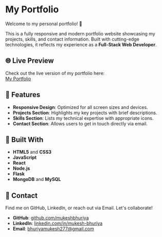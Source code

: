 # My Portfolio

Welcome to my personal portfolio! 🎉

This is a fully responsive and modern portfolio website showcasing my projects, skills, and contact information. Built with cutting-edge technologies, it reflects my experience as a **Full-Stack Web Developer**.

## 🌐 Live Preview

Check out the live version of my portfolio here:  
[My Portfolio](https://mukeshbhuriya.github.io/my-portfolio/)

## 🚀 Features

- **Responsive Design**: Optimized for all screen sizes and devices.
- **Projects Section**: Highlights my key projects with brief descriptions.
- **Skills Section**: Lists my technical expertise with appropriate icons.
- **Contact Section**: Allows users to get in touch directly via email.

## 🔧 Built With

- **HTML5** and **CSS3**
- **JavaScript**
- **React**
- **Node.js**
- **Flask**
- **MongoDB** and **MySQL**

## 📩 Contact

Find me on GitHub, LinkedIn, or reach out via Email. Let's collaborate!  
- **GitHub**: [github.com/mukeshbhuriya](https://github.com/mukeshbhuriya)  
- **LinkedIn**: [linkedin.com/in/mukesh-bhuriya](https://www.linkedin.com/in/mukesh-bhuriya)  
- **Email**: [bhuriyamukesh277@gmail.com](mailto:bhuriyamukesh277@gmail.com)
